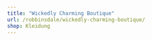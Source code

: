 ```yaml
---
title: "Wickedly Charming Boutique"
url: /robbinsdale/wickedly-charming-boutique/
shop: Kleidung
---
```

